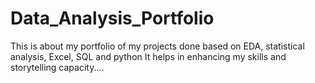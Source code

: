# Data_Analysis_Portfolio
This is about my portfolio of  my projects done based on EDA, statistical analysis, Excel, SQL and python 
It helps in enhancing my skills and storytelling capacity....
